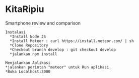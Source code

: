 # KitaRipiu
Smartphone review and comparison



    Instalasi 
      *Install Node JS 
      *Install Meteor : curl https://install.meteor.com/ | sh 
      *Clone Repository 
      *Checkout branch develop : git checkout develop
      *jalankan npm install

    Menjalankan Aplikasi 
    *jalankan perintah "meteor" untuk Run aplikasi. 
    *Buka Localhost:3000

